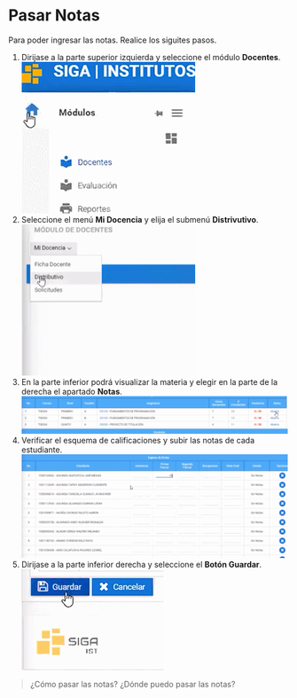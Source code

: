 # **Pasar Notas**
Para poder ingresar las notas.
Realice los siguites pasos.

1. Dirijase a la parte superior izquierda y seleccione el módulo **Docentes**.
![Paso 1](PN-paso1.gif)
2. Seleccione el menú **Mi Docencia** y elija el submenú **Distrivutivo**.
![Paso 2](PN-paso2.gif)
3. En la parte inferior podrá visualizar la materia y elegir en la parte de la derecha el apartado **Notas**.
![Paso 3](PN-paso3.gif)
4. Verificar el esquema de calificaciones y subir las notas de cada estudiante.
![Paso 4](PN-paso4.gif)
5. Dirijase a la parte inferior derecha y seleccione el **Botón Guardar**.
![Paso 5](PN-paso5.gif)

>¿Cómo pasar las notas?
>¿Dónde puedo pasar las notas?